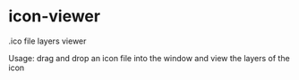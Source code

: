 # icon-viewer
.ico file layers viewer

Usage: drag and drop an icon file into the window and view the layers of the icon
